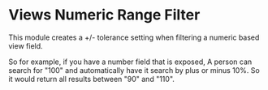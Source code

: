 # Views Numeric Range Filter
This module creates a +/- tolerance setting when filtering a numeric based view
field.

So for example, if you have a number field that is exposed, A person can search
for "100" and automatically have it search by plus or minus 10%. So it would
return all results between "90" and "110".
